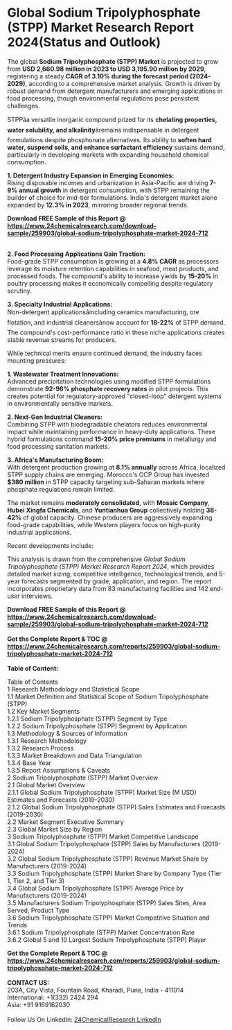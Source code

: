 <h1>Global Sodium Tripolyphosphate (STPP) Market Research Report 2024(Status and Outlook)</h1><p>The global <strong>Sodium Tripolyphosphate (STPP) Market</strong> is projected to grow from <strong>USD 2,660.98 million in 2023 to USD 3,195.90 million by 2029</strong>, registering a steady <strong>CAGR of 3.10% during the forecast period (2024-2029)</strong>, according to a comprehensive market analysis. Growth is driven by robust demand from detergent manufacturers and emerging applications in food processing, though environmental regulations pose persistent challenges.</p><p>STPPâa versatile inorganic compound prized for its <strong>chelating properties, water solubility, and alkalinity</strong>âremains indispensable in detergent formulations despite phosphonate alternatives. Its ability to <strong>soften hard water, suspend soils, and enhance surfactant efficiency</strong> sustains demand, particularly in developing markets with expanding household chemical consumption.</p><p><strong>1. Detergent Industry Expansion in Emerging Economies:</strong><br>
Rising disposable incomes and urbanization in Asia-Pacific are driving <strong>7-9% annual growth</strong> in detergent consumption, with STPP remaining the builder of choice for mid-tier formulations. India's detergent market alone expanded by <strong>12.3% in 2023</strong>, mirroring broader regional trends.</p><div><b>Download FREE Sample of this Report @ 
            <a href="https://www.24chemicalresearch.com/download-sample/259903/global-sodium-tripolyphosphate-market-2024-712">
            https://www.24chemicalresearch.com/download-sample/259903/global-sodium-tripolyphosphate-market-2024-712</a></b></div><br><p><strong>2. Food Processing Applications Gain Traction:</strong><br>
Food-grade STPP consumption is growing at a <strong>4.8% CAGR</strong> as processors leverage its moisture retention capabilities in seafood, meat products, and processed foods. The compound's ability to increase yields by <strong>15-20%</strong> in poultry processing makes it economically compelling despite regulatory scrutiny.</p><p><strong>3. Specialty Industrial Applications:</strong><br>
Non-detergent applicationsâincluding ceramics manufacturing, ore flotation, and industrial cleanersânow account for <strong>18-22%</strong> of STPP demand. The compound's cost-performance ratio in these niche applications creates stable revenue streams for producers.</p><p>While technical merits ensure continued demand, the industry faces mounting pressures:</p><p><strong>1. Wastewater Treatment Innovations:</strong><br>
Advanced precipitation technologies using modified STPP formulations demonstrate <strong>92-96% phosphate recovery rates</strong> in pilot projects. This creates potential for regulatory-approved "closed-loop" detergent systems in environmentally sensitive markets.</p><p><strong>2. Next-Gen Industrial Cleaners:</strong><br>
Combining STPP with biodegradable chelators reduces environmental impact while maintaining performance in heavy-duty applications. These hybrid formulations command <strong>15-20% price premiums</strong> in metallurgy and food processing sanitation markets.</p><p><strong>3. Africa's Manufacturing Boom:</strong><br>
With detergent production growing at <strong>8.1% annually</strong> across Africa, localized STPP supply chains are emerging. Morocco's OCP Group has invested <strong>$380 million</strong> in STPP capacity targeting sub-Saharan markets where phosphate regulations remain limited.</p><p>The market remains <strong>moderately consolidated</strong>, with <strong>Mosaic Company</strong>, <strong>Hubei Xingfa Chemicals</strong>, and <strong>Yuntianhua Group</strong> collectively holding <strong>38-42%</strong> of global capacity. Chinese producers are aggressively expanding food-grade capabilities, while Western players focus on high-purity industrial applications.</p><p>Recent developments include:</p><p>This analysis is drawn from the comprehensive <em>Global Sodium Tripolyphosphate (STPP) Market Research Report 2024</em>, which provides detailed market sizing, competitive intelligence, technological trends, and 5-year forecasts segmented by grade, application, and region. The report incorporates proprietary data from 83 manufacturing facilities and 142 end-user interviews.</p><div><b>Download FREE Sample of this Report @ 
            <a href="https://www.24chemicalresearch.com/download-sample/259903/global-sodium-tripolyphosphate-market-2024-712">
            https://www.24chemicalresearch.com/download-sample/259903/global-sodium-tripolyphosphate-market-2024-712</a></b></div><br><div><b>Get the Complete Report & TOC @ 
            <a href="https://www.24chemicalresearch.com/reports/259903/global-sodium-tripolyphosphate-market-2024-712">
            https://www.24chemicalresearch.com/reports/259903/global-sodium-tripolyphosphate-market-2024-712</a></b></div><br>
            <b>Table of Content:</b><p>Table of Contents<br />
1 Research Methodology and Statistical Scope<br />
1.1 Market Definition and Statistical Scope of Sodium Tripolyphosphate (STPP)<br />
1.2 Key Market Segments<br />
1.2.1 Sodium Tripolyphosphate (STPP) Segment by Type<br />
1.2.2 Sodium Tripolyphosphate (STPP) Segment by Application<br />
1.3 Methodology & Sources of Information<br />
1.3.1 Research Methodology<br />
1.3.2 Research Process<br />
1.3.3 Market Breakdown and Data Triangulation<br />
1.3.4 Base Year<br />
1.3.5 Report Assumptions & Caveats<br />
2 Sodium Tripolyphosphate (STPP) Market Overview<br />
2.1 Global Market Overview<br />
2.1.1 Global Sodium Tripolyphosphate (STPP) Market Size (M USD) Estimates and Forecasts (2019-2030)<br />
2.1.2 Global Sodium Tripolyphosphate (STPP) Sales Estimates and Forecasts (2019-2030)<br />
2.2 Market Segment Executive Summary<br />
2.3 Global Market Size by Region<br />
3 Sodium Tripolyphosphate (STPP) Market Competitive Landscape<br />
3.1 Global Sodium Tripolyphosphate (STPP) Sales by Manufacturers (2019-2024)<br />
3.2 Global Sodium Tripolyphosphate (STPP) Revenue Market Share by Manufacturers (2019-2024)<br />
3.3 Sodium Tripolyphosphate (STPP) Market Share by Company Type (Tier 1, Tier 2, and Tier 3)<br />
3.4 Global Sodium Tripolyphosphate (STPP) Average Price by Manufacturers (2019-2024)<br />
3.5 Manufacturers Sodium Tripolyphosphate (STPP) Sales Sites, Area Served, Product Type<br />
3.6 Sodium Tripolyphosphate (STPP) Market Competitive Situation and Trends<br />
3.6.1 Sodium Tripolyphosphate (STPP) Market Concentration Rate<br />
3.6.2 Global 5 and 10 Largest Sodium Tripolyphosphate (STPP) Player</p><div><b>Get the Complete Report & TOC @ 
            <a href="https://www.24chemicalresearch.com/reports/259903/global-sodium-tripolyphosphate-market-2024-712">
            https://www.24chemicalresearch.com/reports/259903/global-sodium-tripolyphosphate-market-2024-712</a></b></div><br><b>CONTACT US:</b><br>
            203A, City Vista, Fountain Road, Kharadi, Pune, India - 411014<br>
            International: +1(332) 2424 294<br>
            Asia: +91 9169162030 <br><br>
            Follow Us On LinkedIn: <a href="https://www.linkedin.com/company/24chemicalresearch/">24ChemicalResearch LinkedIn</a>